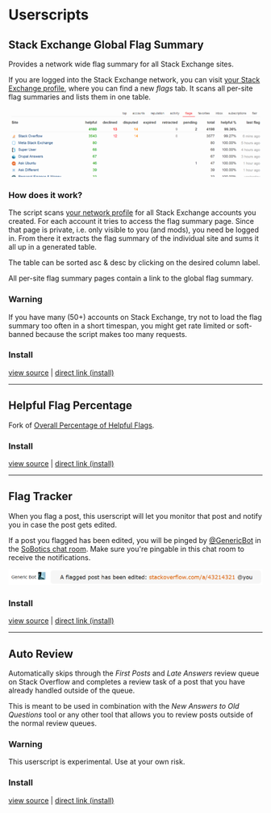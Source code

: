 # Userscripts

## Stack Exchange Global Flag Summary

Provides a network wide flag summary for all Stack Exchange sites.

If you are logged into the Stack Exchange network, you can visit [your Stack Exchange profile](http://stackexchange.com/users/current?tab=flags), where you can find a new *flags* tab. It scans all per-site flag summaries and lists them in one table.

[![segfs screenshot](../resources/screens/segfs.png?raw=true)](../resources/screens/segfs.png?raw=true)

### How does it work?

The script scans [your network profile](http://stackexchange.com/users/current) for all Stack Exchange accounts you created. For each account it tries to access the flag summary page. Since that page is private, i.e. only visible to you (and mods), you need be logged in. From there it extracts the flag summary of the individual site and sums it all up in a generated table.

The table can be sorted asc & desc by clicking on the desired column label.

All per-site flag summary pages contain a link to the global flag summary.

### Warning

If you have many (50+) accounts on Stack Exchange, try not to load the flag summary too often in a short timespan, you might get rate limited or soft-banned because the script makes too many requests.

### Install

[view source](SE_global_flag_summary.user.js) | [direct link (install)](SE_global_flag_summary.user.js?raw=true)

---

## Helpful Flag Percentage

Fork of [Overall Percentage of Helpful Flags](https://meta.stackoverflow.com/q/310881/559745).

### Install

[view source](helpful_flag_percentage.user.js) | [direct link (install)](helpful_flag_percentage.user.js?raw=true)

---

## Flag Tracker

When you flag a post, this userscript will let you monitor that post and notify you in case the post gets edited.

If a post you flagged has been edited, you will be pinged by [@GenericBot](http://stackoverflow.com/users/7481043/generic-bot) in the [SoBotics chat room](http://chat.stackoverflow.com/rooms/111347/sobotics). Make sure you're pingable in this chat room to receive the notifications.

[![flag tracker report screenshot](../resources/screens/ftgenreport.png?raw=true)](../resources/screens/ftgenreport.png?raw=true)

### Install

[view source](flagtracker.user.js) | [direct link (install)](flagtracker.user.js?raw=true)

---

## Auto Review

Automatically skips through the *First Posts* and *Late Answers* review queue on Stack Overflow and completes a review task of a post that you have already handled outside of the queue.

This is meant to be used in combination with the *New Answers to Old Questions* tool or any other tool that allows you to review posts outside of the normal review queues.

### Warning

This userscript is experimental. Use at your own risk.

### Install

[view source](SO_auto_review.user.js) | [direct link (install)](SO_auto_review.user.js?raw=true)

